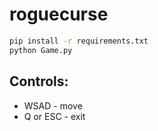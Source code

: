 # roguecurse

```bash
pip install -r requirements.txt
python Game.py
```

## Controls:
- WSAD - move
- Q or ESC - exit
